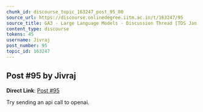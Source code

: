```yaml
---
chunk_id: discourse_topic_163247_post_95_00
source_url: https://discourse.onlinedegree.iitm.ac.in/t/163247/95
source_title: GA3 - Large Language Models - Discussion Thread [TDS Jan 2025]
content_type: discourse
tokens: 45
username: Jivraj
post_number: 95
topic_id: 163247
---
```


## Post #95 by Jivraj

**Direct Link**: [Post #95](https://discourse.onlinedegree.iitm.ac.in/t/163247/95)

Try sending an api call to openai.
